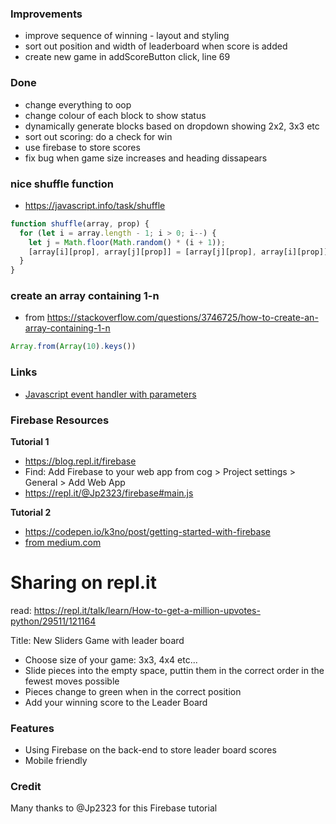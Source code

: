 ### Improvements

- improve sequence of winning - layout and styling
- sort out position and width of leaderboard when score is added
- create new game in addScoreButton click, line 69

### Done
- change everything to oop
- change colour of each block to show status
- dynamically generate blocks based on dropdown showing 2x2, 3x3 etc
- sort out scoring: do a check for win
- use firebase to store scores
- fix bug when game size increases and heading dissapears

### nice shuffle function

- https://javascript.info/task/shuffle

```js
function shuffle(array, prop) {
  for (let i = array.length - 1; i > 0; i--) {
    let j = Math.floor(Math.random() * (i + 1));
    [array[i][prop], array[j][prop]] = [array[j][prop], array[i][prop]];
  }
}
```

### create an array containing 1-n

- from https://stackoverflow.com/questions/3746725/how-to-create-an-array-containing-1-n

```js
Array.from(Array(10).keys())
```

### Links
- [Javascript event handler with parameters](https://stackoverflow.com/questions/10000083/javascript-event-handler-with-parameters)

### Firebase Resources

**Tutorial 1**
- https://blog.repl.it/firebase
- Find: Add Firebase to your web app from cog > Project settings > General > Add Web App
- https://repl.it/@Jp2323/firebase#main.js

**Tutorial 2**
- https://codepen.io/k3no/post/getting-started-with-firebase
- [from medium.com](https://medium.com/@collardeau/es6-promises-wit=h-firebase-76606f36c80c)

# Sharing on repl.it

read: https://repl.it/talk/learn/How-to-get-a-million-upvotes-python/29511/121164

Title: New Sliders Game with leader board

- Choose size of your game: 3x3, 4x4 etc...
- Slide pieces into the empty space, puttin them in the correct order in the fewest moves possible
- Pieces change to green when in the correct position
- Add your winning score to the Leader Board

### Features

- Using Firebase on the back-end to store leader board scores
- Mobile friendly

### Credit
Many thanks to @Jp2323 for this Firebase tutorial